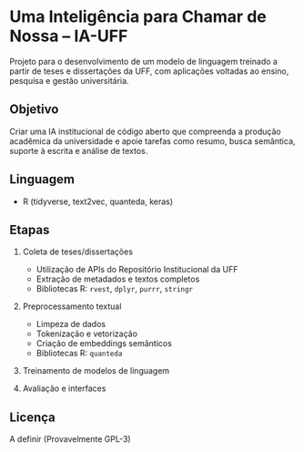 # Uma Inteligência para Chamar de Nossa – IA-UFF

Projeto para o desenvolvimento de um modelo de linguagem treinado a partir de teses e dissertações da UFF, com aplicações voltadas ao ensino, pesquisa e gestão universitária.

## Objetivo
Criar uma IA institucional de código aberto que compreenda a produção acadêmica da universidade e apoie tarefas como resumo, busca semântica, suporte à escrita e análise de textos.

## Linguagem
- R (tidyverse, text2vec, quanteda, keras)

## Etapas
1. Coleta de teses/dissertações
   - Utilização de APIs do Repositório Institucional da UFF
   - Extração de metadados e textos completos
   - Bibliotecas R: `rvest`, `dplyr`, `purrr`, `stringr`
   
2. Preprocessamento textual
   - Limpeza de dados
   - Tokenização e vetorização
   - Criação de embeddings semânticos
   - Bibliotecas R: `quanteda`
   
3. Treinamento de modelos de linguagem
4. Avaliação e interfaces

## Licença
A definir (Provavelmente GPL-3)